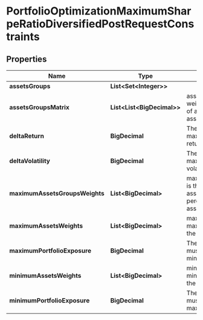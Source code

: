 

# PortfolioOptimizationMaximumSharpeRatioDiversifiedPostRequestConstraints


## Properties

| Name | Type | Description | Notes |
|------------ | ------------- | ------------- | -------------|
|**assetsGroups** | **List&lt;Set&lt;Integer&gt;&gt;** |  |  [optional] |
|**assetsGroupsMatrix** | **List&lt;List&lt;BigDecimal&gt;&gt;** | assetsGroupsMatrix[k][i] is the weight of the asset i in the group of assets k; exclusive with assetsGroups |  [optional] |
|**deltaReturn** | **BigDecimal** | The relative tolerance over the maximum Sharpe ratio portfolio return |  [optional] |
|**deltaVolatility** | **BigDecimal** | The relative tolerance over the maximum Sharpe ratio portfolio volatility |  [optional] |
|**maximumAssetsGroupsWeights** | **List&lt;BigDecimal&gt;** | maximumAssetsGroupsWeights[k] is the maximum weight of the assets group k in the portfolio, in percentage between 0 and 1 if assetsGroups is provided |  [optional] |
|**maximumAssetsWeights** | **List&lt;BigDecimal&gt;** | maximumAssetsWeights[i] is the maximum weight of the asset i in the portfolio, in percentage |  [optional] |
|**maximumPortfolioExposure** | **BigDecimal** | The maximum portfolio exposure; must be higher than or equal to minimumPortfolioExposure |  [optional] |
|**minimumAssetsWeights** | **List&lt;BigDecimal&gt;** | minimumAssetsWeights[i] is the minimum weight of the asset i in the portfolio, in percentage |  [optional] |
|**minimumPortfolioExposure** | **BigDecimal** | The minimum portfolio exposure; must be lower than or equal to maximumPortfolioExposure |  [optional] |



